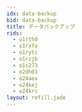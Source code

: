 ```yaml
---
idx: data-backup
bid: data-backup
title: データバックアップ
rids:
  - o1rth0
  - o1rxfo
  - o1rytc
  - o1rzjb
  - o1s273
  - o2dh01
  - o24aex
  - o24kej
  - o24krc
layout: refill.jade
---
```

